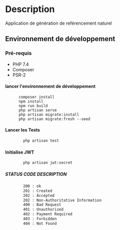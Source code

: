 # Description

Application de génération de reférencement naturel

## Environnement de développement

### Pré-requis
 
 * PHP 7.4
 * Composer
 * PSR-2
 
#### lancer l'environnement de développement
      
          composer install
          npm install
          npm run build
          php artisan serve
          php artisan migrate:install
          php artisan migrate:fresh --seed
          

#### Lancer les Tests

```bash  
        php artisan test
  ```

#### Initialise JWT

```bash  
        php artisan jwt:secret
  ```

##### STATUS CODE DESCRIPTION

```bash  
        200 : ok
        201 : Created
        202 : Accepted
        202 : Non-Authoritative Information
        400 : Bad Request
        401 : Unauthorized
        402 : Payment Required
        403 : Forbidden
        404 : Not Found
  ```
